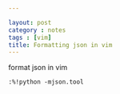 ```yaml
---

layout: post
category : notes
tags : [vim]
title: Formatting json in vim
---
```



format json in vim

	:%!python -mjson.tool
